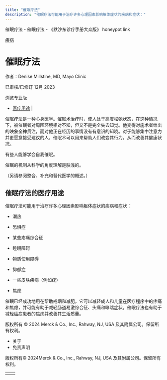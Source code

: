 ```yaml
---
title: "催眠疗法"
description: "催眠疗法可能用于治疗许多心理因素影响躯体症状的疾病和症状："
---
```


﻿催眠疗法 \- 催眠疗法 \- 《默沙东诊疗手册大众版》 honeypot link



[疾病](https://www.merckmanuals.com/home/resourcespages/healthyliving_rel2.3)

# 催眠疗法

作者：Denise Millstine, MD, Mayo Clinic

已审核/已修订 12月 2023

浏览专业版

- [医疗用途](#医疗用途_v87246569_zh) \|

催眠疗法是一种心身医学。催眠术治疗时，使人处于高度松弛状态，在这种情况下，被催眠者对周围环境相对不知，但又不是完全失去知觉。他变得对施术者给出的映象全神贯注，而对他正在经历的事情没有有意识的知晓。对于能够集中注意力并更愿意接受建议的人，催眠术可以用来帮助人们改变其行为，从而改善其健康状况。

有些人能够学会自我催眠。

催眠的机制从科学的角度理解是肤浅的。

（另请参阅整合、补充和替代医学的概述。）

## 催眠疗法的医疗用途

催眠疗法可能用于治疗许多心理因素影响躯体症状的疾病和症状：

- 潮热

- 恐惧症

- 某些疼痛综合征

- 睡眠障碍

- 物质使用障碍

- 抑郁症

- 一些皮肤疾病（例如疣）

- 焦虑


催眠已经成功地用在帮助戒烟和减肥。它可以减轻成人和儿童在医疗程序中的疼痛和焦虑，并可能有助于减轻肠道易激综合征、头痛和哮喘症状。催眠疗法也有助于减轻癌症患者的焦虑并改善其生活质量。



版权所有 © 2024
Merck & Co., Inc., Rahway, NJ, USA 及其附属公司。保留所有权利。

- 关于
- 免责声明

版权所有© 2024Merck & Co., Inc., Rahway, NJ, USA 及其附属公司。保留所有权利。

|     |     |
| --- | --- |
|  |  |